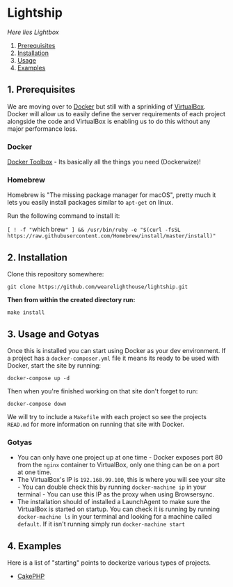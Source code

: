 # Lightship

*Here lies Lightbox*

1. [Prerequisites](#1-prerequisites)
2. [Installation](#installation)
3. [Usage](#usage)
4. [Examples](#examples)

## 1. Prerequisites

We are moving over to [Docker](https://www.docker.com/) but still with a sprinkling of [VirtualBox](https://www.virtualbox.org/).
Docker will allow us to easily define the server requirements of each project alongside the code and VirtualBox is enabling us to do
this without any major performance loss.

### Docker

[Docker Toolbox](https://github.com/docker/toolbox/releases/tag/v1.12.3) - Its basically all the things you need (Dockerwize)!

### Homebrew

Homebrew is "The missing package manager for macOS", pretty much it lets you easily install packages similar to `apt-get` on linux.

Run the following command to install it:

`[ ! -f "`which brew`" ] && /usr/bin/ruby -e "$(curl -fsSL https://raw.githubusercontent.com/Homebrew/install/master/install)"`

## 2. Installation

Clone this repository somewhere:

`git clone https://github.com/wearelighthouse/lightship.git`

**Then from within the created directory run:**

`make install`

## 3. Usage and Gotyas

Once this is installed you can start using Docker as your dev environment.
If a project has a `docker-composer.yml` file it means its ready to be used with Docker, start the site by running:

`docker-compose up -d`

Then when you're finished working on that site don't forget to run:

`docker-compose down`

We will try to include a `Makefile` with each project so see the projects `READ.md` for more information on running that site with Docker.

### Gotyas

* You can only have one project up at one time - Docker exposes port 80 from the `nginx` container to VirtualBox, only one thing can be on a port at one time.
* The VirtualBox's IP is `192.168.99.100`, this is where you will see your site - You can double check this by running `docker-machine ip` in your terminal - You can use this IP as the proxy when using Browsersync.
* The installation should of installed a LaunchAgent to make sure the VirtualBox is started on startup. You can check it is running by running `docker-machine ls` in your terminal and looking for a machine called `default`. If it isn't running simply run `docker-machine start`

## 4. Examples

Here is a list of "starting" points to dockerize various types of projects.

* [CakePHP](cakephp/)
